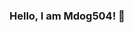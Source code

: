 ### Hello, I am Mdog504! 👋

<!--

- 🔭 I’m currently working on R-Tex (a new discord bot coming soon) and some minecraft plugins.
- 🌱 I’m currently learning not much really, although they say you learn something new every day.
- 💬 Ask me about: Just please don't.
- 📫 How to contact me: Mdog504#0001 on discord.
- 😄 Pronouns: He/Him.
-->
